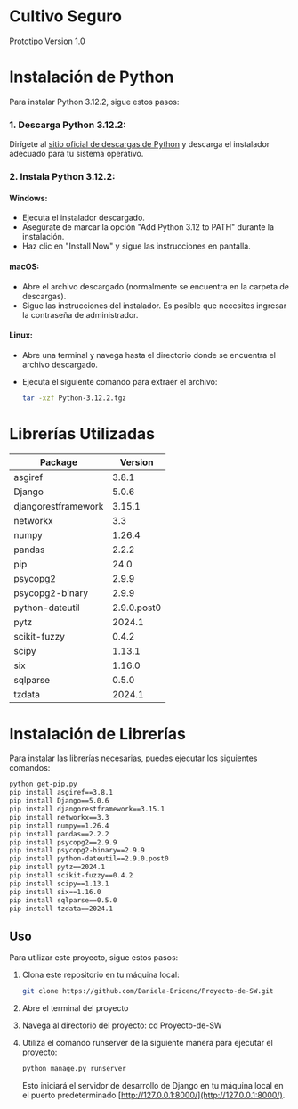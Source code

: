 # Cultivo Seguro
Prototipo Version 1.0

# Instalación de Python

Para instalar Python 3.12.2, sigue estos pasos:

### 1. Descarga Python 3.12.2:

Dirígete al [sitio oficial de descargas de Python](https://www.python.org/downloads/release/python-3122/) y descarga el instalador adecuado para tu sistema operativo.

### 2. Instala Python 3.12.2:

#### Windows:

- Ejecuta el instalador descargado.
- Asegúrate de marcar la opción "Add Python 3.12 to PATH" durante la instalación.
- Haz clic en "Install Now" y sigue las instrucciones en pantalla.

#### macOS:

- Abre el archivo descargado (normalmente se encuentra en la carpeta de descargas).
- Sigue las instrucciones del instalador. Es posible que necesites ingresar la contraseña de administrador.

#### Linux:

- Abre una terminal y navega hasta el directorio donde se encuentra el archivo descargado.
- Ejecuta el siguiente comando para extraer el archivo:

  ```bash
  tar -xzf Python-3.12.2.tgz

# Librerías Utilizadas

| Package             | Version   |
|---------------------|-----------|
| asgiref             | 3.8.1     |
| Django              | 5.0.6     |
| djangorestframework | 3.15.1    |
| networkx            | 3.3       |
| numpy               | 1.26.4    |
| pandas              | 2.2.2     |
| pip                 | 24.0      |
| psycopg2            | 2.9.9     |
| psycopg2-binary     | 2.9.9     |
| python-dateutil     | 2.9.0.post0 |
| pytz                | 2024.1    |
| scikit-fuzzy        | 0.4.2     |
| scipy               | 1.13.1    |
| six                 | 1.16.0    |
| sqlparse            | 0.5.0     |
| tzdata              | 2024.1    |

# Instalación de Librerías

Para instalar las librerías necesarias, puedes ejecutar los siguientes comandos:

```bash
python get-pip.py
pip install asgiref==3.8.1
pip install Django==5.0.6
pip install djangorestframework==3.15.1
pip install networkx==3.3
pip install numpy==1.26.4
pip install pandas==2.2.2
pip install psycopg2==2.9.9
pip install psycopg2-binary==2.9.9
pip install python-dateutil==2.9.0.post0
pip install pytz==2024.1
pip install scikit-fuzzy==0.4.2
pip install scipy==1.13.1
pip install six==1.16.0
pip install sqlparse==0.5.0
pip install tzdata==2024.1
```

## Uso

Para utilizar este proyecto, sigue estos pasos:

1. Clona este repositorio en tu máquina local:

   ```bash
   git clone https://github.com/Daniela-Briceno/Proyecto-de-SW.git
   ```

2. Abre el terminal del proyecto
   
3. Navega al directorio del proyecto:
   cd Proyecto-de-SW
   
4. Utiliza el comando runserver de la siguiente manera para ejecutar el proyecto:
   ```bash
   python manage.py runserver
   ```
   Esto iniciará el servidor de desarrollo de Django en tu máquina local en el puerto predeterminado [http://127.0.0.1:8000/](http://127.0.0.1:8000/).
   
